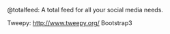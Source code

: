 @totalfeed: A total feed for all your social media needs.

Tweepy: http://www.tweepy.org/
Bootstrap3